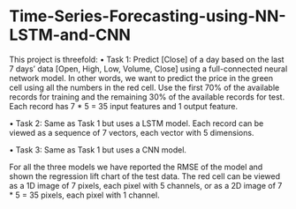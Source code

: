 # Time-Series-Forecasting-using-NN-LSTM-and-CNN
 
This project is threefold: 
• Task 1: Predict [Close] of a day based on the last 7 days’ data [Open, High, Low, Volume, Close] using a full-connected neural network model. In other words, we want to predict the price in the green cell using all the numbers in the red cell. Use the first 70% of the available records for training and the remaining 30% of the available records for test. Each record has 7 * 5 = 35 input features and 1 output feature. 

• Task 2: Same as Task 1 but uses a LSTM model. Each record can be viewed as a sequence of 7 vectors, each vector with 5 dimensions.

• Task 3: Same as Task 1 but uses a CNN model.

For all the three models we have reported the RMSE of the model and shown the regression lift chart of the test data. The red cell can be viewed as a 1D image of 7 pixels, each pixel with 5 channels, or as 
a 2D image of 7 * 5 = 35 pixels, each pixel with 1 channel. 
